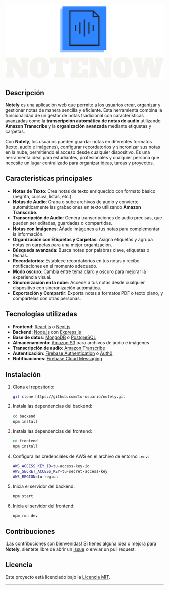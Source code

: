 ![Transparent Logo](logo.svg)

## Descripción

**Notely** es una aplicación web que permite a los usuarios crear, organizar y gestionar notas de manera sencilla y eficiente. Esta herramienta combina la funcionalidad de un gestor de notas tradicional con características avanzadas como la **transcripción automática de notas de audio** utilizando **Amazon Transcribe** y la **organización avanzada** mediante etiquetas y carpetas.

Con **Notely**, los usuarios pueden guardar notas en diferentes formatos (texto, audio e imágenes), configurar recordatorios y sincronizar sus notas en la nube, permitiendo el acceso desde cualquier dispositivo. Es una herramienta ideal para estudiantes, profesionales y cualquier persona que necesite un lugar centralizado para organizar ideas, tareas y proyectos.

## Características principales

- **Notas de Texto**: Crea notas de texto enriquecido con formato básico (negrita, cursiva, listas, etc.).
- **Notas de Audio**: Graba o sube archivos de audio y convierte automáticamente las grabaciones en texto utilizando **Amazon Transcribe**.
- **Transcripción de Audio**: Genera transcripciones de audio precisas, que pueden ser editadas, guardadas o compartidas.
- **Notas con Imágenes**: Añade imágenes a tus notas para complementar la información.
- **Organización con Etiquetas y Carpetas**: Asigna etiquetas y agrupa notas en carpetas para una mejor organización.
- **Búsqueda avanzada**: Busca notas por palabras clave, etiquetas o fechas.
- **Recordatorios**: Establece recordatorios en tus notas y recibe notificaciones en el momento adecuado.
- **Modo oscuro**: Cambia entre tema claro y oscuro para mejorar la experiencia visual.
- **Sincronización en la nube**: Accede a tus notas desde cualquier dispositivo con sincronización automática.
- **Exportación y Compartir**: Exporta notas a formatos PDF o texto plano, y compártelas con otras personas.

## Tecnologías utilizadas

- **Frontend**: [React.js](https://reactjs.org/) o [Next.js](https://nextjs.org/)
- **Backend**: [Node.js](https://nodejs.org/en/) con [Express.js](https://expressjs.com/)
- **Base de datos**: [MongoDB](https://www.mongodb.com/) o [PostgreSQL](https://www.postgresql.org/)
- **Almacenamiento**: [Amazon S3](https://aws.amazon.com/s3/) para archivos de audio e imágenes
- **Transcripción de audio**: [Amazon Transcribe](https://aws.amazon.com/transcribe/)
- **Autenticación**: [Firebase Authentication](https://firebase.google.com/docs/auth) o [Auth0](https://auth0.com/)
- **Notificaciones**: [Firebase Cloud Messaging](https://firebase.google.com/docs/cloud-messaging)

## Instalación

1. Clona el repositorio:
    ```bash
    git clone https://github.com/tu-usuario/notely.git
    ```

2. Instala las dependencias del backend:
    ```bash
    cd backend
    npm install
    ```

3. Instala las dependencias del frontend:
    ```bash
    cd frontend
    npm install
    ```

4. Configura las credenciales de AWS en el archivo de entorno `.env`:
    ```bash
    AWS_ACCESS_KEY_ID=tu-access-key-id
    AWS_SECRET_ACCESS_KEY=tu-secret-access-key
    AWS_REGION=tu-region
    ```

5. Inicia el servidor del backend:
    ```bash
    npm start
    ```

6. Inicia el servidor del frontend:
    ```bash
    npm run dev
    ```

## Contribuciones

¡Las contribuciones son bienvenidas! Si tienes alguna idea o mejora para **Notely**, siéntete libre de abrir un [issue](https://github.com/tu-usuario/notely/issues) o enviar un pull request.

## Licencia

Este proyecto está licenciado bajo la [Licencia MIT](LICENSE).

---
